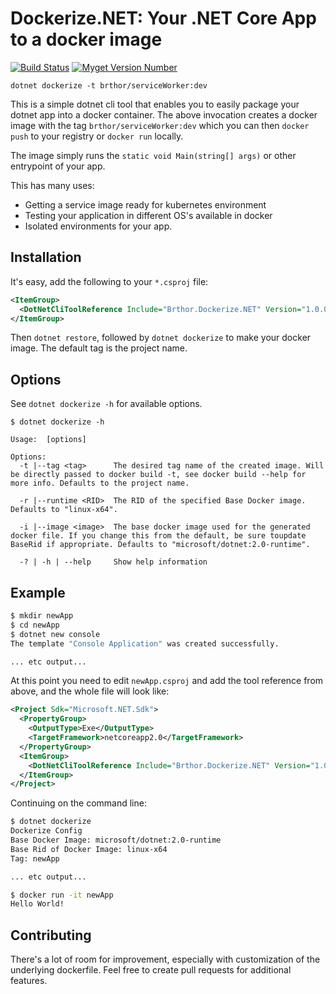 # Dockerize.NET: Your .NET Core App to a docker image

[![Build Status](https://travis-ci.org/brthor/Dockerize.NET.svg?branch=master)](https://travis-ci.org/brthor/Dockerize.NET)
[![Myget Version Number](https://img.shields.io/myget/thor/v/Brthor.Dockerize.NET.svg?color=green)](https://www.myget.org/feed/thor/package/nuget/Brthor.Dockerize.NET)

`dotnet dockerize -t brthor/serviceWorker:dev`

This is a simple dotnet cli tool that enables you to easily package your dotnet app into a docker container. The above invocation creates a docker image with the tag `brthor/serviceWorker:dev` which you can then `docker push` to your registry or `docker run` locally.

The image simply runs the `static void Main(string[] args)` or other entrypoint of your app.

This has many uses:
 - Getting a service image ready for kubernetes environment
 - Testing your application in different OS's available in docker
 - Isolated environments for your app.
 
## Installation
 
 It's easy, add the following to your `*.csproj` file:
 ```XML
 <ItemGroup>
   <DotNetCliToolReference Include="Brthor.Dockerize.NET" Version="1.0.0-*" />
 </ItemGroup>
 ```

 Then `dotnet restore`, followed by `dotnet dockerize` to make your docker image. The default tag is the project name.

## Options

See `dotnet dockerize -h` for available options.

```
$ dotnet dockerize -h

Usage:  [options]

Options:
  -t |--tag <tag>      The desired tag name of the created image. Will be directly passed to docker build -t, see docker build --help for more info. Defaults to the project name.

  -r |--runtime <RID>  The RID of the specified Base Docker image. Defaults to "linux-x64".

  -i |--image <image>  The base docker image used for the generated docker file. If you change this from the default, be sure toupdate BaseRid if appropriate. Defaults to "microsoft/dotnet:2.0-runtime".

  -? | -h | --help     Show help information
```

## Example 

```bash
$ mkdir newApp
$ cd newApp
$ dotnet new console
The template "Console Application" was created successfully.

... etc output...

```

At this point you need to edit `newApp.csproj` and add the tool reference from above, and the whole file will look like:

```XML
<Project Sdk="Microsoft.NET.Sdk">
  <PropertyGroup>
    <OutputType>Exe</OutputType>
    <TargetFramework>netcoreapp2.0</TargetFramework>
  </PropertyGroup>
  <ItemGroup>
    <DotNetCliToolReference Include="Brthor.Dockerize.NET" Version="1.0.0-*" />
  </ItemGroup>
</Project>
```

Continuing on the command line:

```bash
$ dotnet dockerize
Dockerize Config
Base Docker Image: microsoft/dotnet:2.0-runtime
Base Rid of Docker Image: linux-x64
Tag: newApp

... etc output...

$ docker run -it newApp
Hello World!
```

## Contributing

There's a lot of room for improvement, especially with customization of the underlying dockerfile. 
Feel free to create pull requests for additional features.
